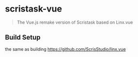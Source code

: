 # scristask-vue

> The Vue.js remake version of Scristask based on Linx.vue

## Build Setup

the same as building <https://github.com/ScrisStudio/linx.vue>